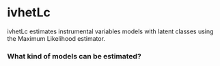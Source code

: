 # ivhetLc #

ivhetLc estimates instrumental variables models with latent classes using the Maximum Likelihood estimator. 

### What kind of models can be estimated? ###

